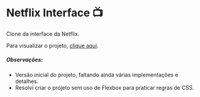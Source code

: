 # Netflix Interface :tv:

Clone da interface da Netflix. 

Para visualizar o projeto, [clique aqui](https://www.rodrigues.tec.br/netflix_interface/).

##### Observações:

- Versão inicial do projeto, faltando ainda várias implementações e detalhes.
- Resolvi criar o projeto sem uso de Flexbox para praticar regras de CSS.


